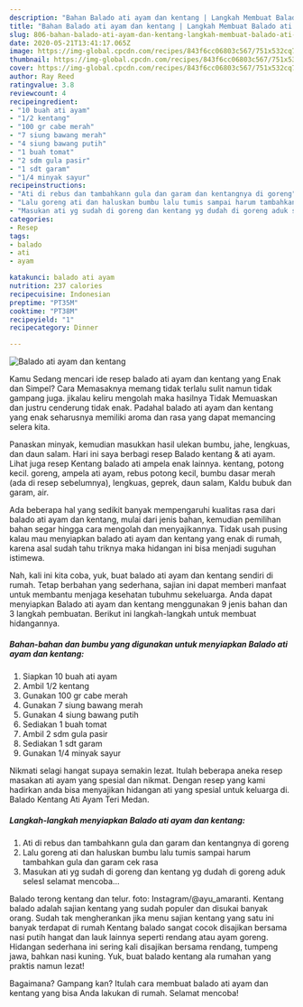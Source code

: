 ```yaml
---
description: "Bahan Balado ati ayam dan kentang | Langkah Membuat Balado ati ayam dan kentang Yang Menggugah Selera"
title: "Bahan Balado ati ayam dan kentang | Langkah Membuat Balado ati ayam dan kentang Yang Menggugah Selera"
slug: 806-bahan-balado-ati-ayam-dan-kentang-langkah-membuat-balado-ati-ayam-dan-kentang-yang-menggugah-selera
date: 2020-05-21T13:41:17.065Z
image: https://img-global.cpcdn.com/recipes/843f6cc06803c567/751x532cq70/balado-ati-ayam-dan-kentang-foto-resep-utama.jpg
thumbnail: https://img-global.cpcdn.com/recipes/843f6cc06803c567/751x532cq70/balado-ati-ayam-dan-kentang-foto-resep-utama.jpg
cover: https://img-global.cpcdn.com/recipes/843f6cc06803c567/751x532cq70/balado-ati-ayam-dan-kentang-foto-resep-utama.jpg
author: Ray Reed
ratingvalue: 3.8
reviewcount: 4
recipeingredient:
- "10 buah ati ayam"
- "1/2 kentang"
- "100 gr cabe merah"
- "7 siung bawang merah"
- "4 siung bawang putih"
- "1 buah tomat"
- "2 sdm gula pasir"
- "1 sdt garam"
- "1/4 minyak sayur"
recipeinstructions:
- "Ati di rebus dan tambahkann gula dan garam dan kentangnya di goreng"
- "Lalu goreng ati dan haluskan bumbu lalu tumis sampai harum tambahkan gula dan garam cek rasa"
- "Masukan ati yg sudah di goreng dan kentang yg dudah di goreng aduk selesI selamat mencoba..."
categories:
- Resep
tags:
- balado
- ati
- ayam

katakunci: balado ati ayam 
nutrition: 237 calories
recipecuisine: Indonesian
preptime: "PT35M"
cooktime: "PT38M"
recipeyield: "1"
recipecategory: Dinner

---
```



![Balado ati ayam dan kentang](https://img-global.cpcdn.com/recipes/843f6cc06803c567/751x532cq70/balado-ati-ayam-dan-kentang-foto-resep-utama.jpg)

Kamu Sedang mencari ide resep balado ati ayam dan kentang yang Enak dan Simpel? Cara Memasaknya memang tidak terlalu sulit namun tidak gampang juga. jikalau keliru mengolah maka hasilnya Tidak Memuaskan dan justru cenderung tidak enak. Padahal balado ati ayam dan kentang yang enak seharusnya memiliki aroma dan rasa yang dapat memancing selera kita.

Panaskan minyak, kemudian masukkan hasil ulekan bumbu, jahe, lengkuas, dan daun salam. Hari ini saya berbagi resep Balado kentang &amp; ati ayam. Lihat juga resep Kentang balado ati ampela enak lainnya. kentang, potong kecil. goreng, ampela ati ayam, rebus potong kecil, bumbu dasar merah (ada di resep sebelumnya), lengkuas, geprek, daun salam, Kaldu bubuk dan garam, air.

Ada beberapa hal yang sedikit banyak mempengaruhi kualitas rasa dari balado ati ayam dan kentang, mulai dari jenis bahan, kemudian pemilihan bahan segar hingga cara mengolah dan menyajikannya. Tidak usah pusing kalau mau menyiapkan balado ati ayam dan kentang yang enak di rumah, karena asal sudah tahu triknya maka hidangan ini bisa menjadi suguhan istimewa.


Nah, kali ini kita coba, yuk, buat balado ati ayam dan kentang sendiri di rumah. Tetap berbahan yang sederhana, sajian ini dapat memberi manfaat untuk membantu menjaga kesehatan tubuhmu sekeluarga. Anda dapat menyiapkan Balado ati ayam dan kentang menggunakan 9 jenis bahan dan 3 langkah pembuatan. Berikut ini langkah-langkah untuk membuat hidangannya.

<!--inarticleads1-->

##### Bahan-bahan dan bumbu yang digunakan untuk menyiapkan Balado ati ayam dan kentang:

1. Siapkan 10 buah ati ayam
1. Ambil 1/2 kentang
1. Gunakan 100 gr cabe merah
1. Gunakan 7 siung bawang merah
1. Gunakan 4 siung bawang putih
1. Sediakan 1 buah tomat
1. Ambil 2 sdm gula pasir
1. Sediakan 1 sdt garam
1. Gunakan 1/4 minyak sayur


Nikmati selagi hangat supaya semakin lezat. Itulah beberapa aneka resep masakan ati ayam yang spesial dan nikmat. Dengan resep yang kami hadirkan anda bisa menyajikan hidangan ati yang spesial untuk keluarga di. Balado Kentang Ati Ayam Teri Medan. 

<!--inarticleads2-->

##### Langkah-langkah menyiapkan Balado ati ayam dan kentang:

1. Ati di rebus dan tambahkann gula dan garam dan kentangnya di goreng
1. Lalu goreng ati dan haluskan bumbu lalu tumis sampai harum tambahkan gula dan garam cek rasa
1. Masukan ati yg sudah di goreng dan kentang yg dudah di goreng aduk selesI selamat mencoba...


Balado terong kentang dan telur. foto: Instagram/@ayu_amaranti. Kentang balado adalah sajian kentang yang sudah populer dan disukai banyak orang. Sudah tak mengherankan jika menu sajian kentang yang satu ini banyak terdapat di rumah Kentang balado sangat cocok disajikan bersama nasi putih hangat dan lauk lainnya seperti rendang atau ayam goreng. Hidangan sederhana ini sering kali disajikan bersama rendang, tumpeng jawa, bahkan nasi kuning. Yuk, buat balado kentang ala rumahan yang praktis namun lezat! 

Bagaimana? Gampang kan? Itulah cara membuat balado ati ayam dan kentang yang bisa Anda lakukan di rumah. Selamat mencoba!
